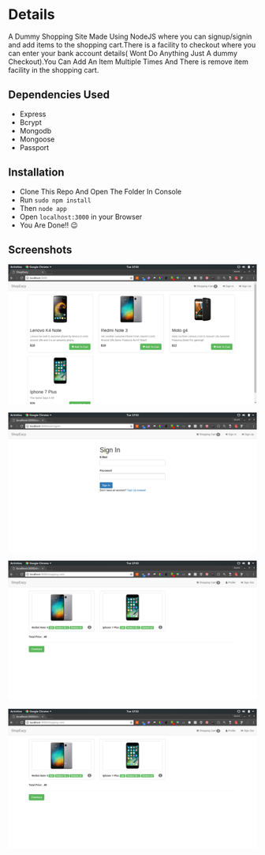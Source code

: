 # Details


A Dummy Shopping Site Made Using NodeJS where you can signup/signin and add items to the shopping cart.There is a facility to checkout where you can enter your bank account details( Wont Do Anything Just A dummy Checkout).You Can Add An Item Multiple Times And There is remove item facility in the shopping cart.


## Dependencies Used

* Express
* Bcrypt
* Mongodb
* Mongoose
* Passport

## Installation 

* Clone This Repo And Open The Folder In Console
* Run `sudo npm install`
* Then `node app`
* Open `localhost:3000` in your Browser
* You Are Done!! :wink:

## Screenshots
![scr1](https://github.com/aswinzz/ShopEazy/blob/master/scr1.png?raw=true)

![scr2](https://github.com/aswinzz/ShopEazy/blob/master/scr2.png?raw=true)

![scr3](https://github.com/aswinzz/ShopEazy/blob/master/scr3.png?raw=true)

![scr4](https://github.com/aswinzz/ShopEazy/blob/master/scr3.png?raw=true)


